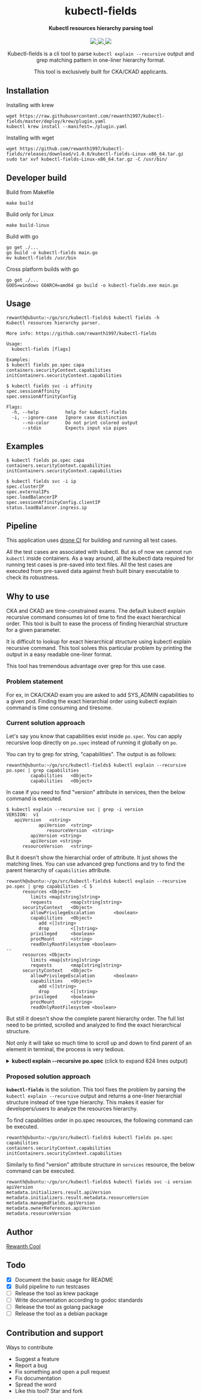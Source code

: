 <h1 align="center">kubectl-fields</h1>

<h4 align="center">Kubectl resources hierarchy parsing tool</h4>

<p align="center">
  <a href="https://cloud.drone.io/rewanth1997/kubectl-fields">
    <img src="https://cloud.drone.io/api/badges/rewanth1997/kubectl-fields/status.svg">
  </a>
  <a href="https://goreportcard.com/report/github.com/rewanth1997/kubectl-fields">
    <img src="https://goreportcard.com/badge/github.com/rewanth1997/kubectl-fields">
  </a>
  <a href="https://github.com/rewanth1997/kubectl-fields/blob/master/LICENSE">
    <img src="https://img.shields.io/badge/License-Apache%202.0-blue.svg">
  </a>
  <!-- <a href="https://github.com/rewanth1997/kubectl-fields/releases">
    <img src="https://img.shields.io/github/downloads/rewanth1997/kubectl-fields/total.svg?style=for-the-badge">
  </a> -->
</p>

<p align="center">Kubectl-fields is a cli tool to parse <code>kubectl explain --recursive</code> output and grep matching pattern in one-liner hierarchy format.</p> <p align="center">This tool is exclusively built for CKA/CKAD applicants.</p>

## Installation

Installing with krew
```console
wget https://raw.githubusercontent.com/rewanth1997/kubectl-fields/master/deploy/krew/plugin.yaml
kubectl krew install --manifest=./plugin.yaml
```

Installing with wget
```console
wget https://github.com/rewanth1997/kubectl-fields/releases/download/v1.0.0/kubectl-fields-Linux-x86_64.tar.gz
sudo tar xvf kubectl-fields-Linux-x86_64.tar.gz -C /usr/bin/
```

## Developer build

Build from Makefile
```console
make build
```

Build only for Linux
```console
make build-linux
```

Build with go
```console
go get ./...
go build -o kubectl-fields main.go
mv kubectl-fields /usr/bin
```

Cross platform builds with go
```console
go get ./...
GOOS=windows GOARCH=amd64 go build -o kubectl-fields.exe main.go
```

## Usage

```console
rewanth@ubuntu:~/go/src/kubectl-fields$ kubectl fields -h
Kubectl resources hierarchy parser.

More info: https://github.com/rewanth1997/kubectl-fields

Usage:
  kubectl-fields [flags]

Examples:
$ kubectl fields po.spec capa
containers.securityContext.capabilities
initContainers.securityContext.capabilities

$ kubectl fields svc -i affinity
spec.sessionAffinity
spec.sessionAffinityConfig

Flags:
  -h, --help          help for kubectl-fields
  -i, --ignore-case   Ignore case distinction
      --no-color      Do not print colored output
      --stdin         Expects input via pipes
```

## Examples

```console
$ kubectl fields po.spec capa
containers.securityContext.capabilities
initContainers.securityContext.capabilities

$ kubectl fields svc -i ip
spec.clusterIP
spec.externalIPs
spec.loadBalancerIP
spec.sessionAffinityConfig.clientIP
status.loadBalancer.ingress.ip
```

## Pipeline

This application uses [drone CI](https://github.com/drone/drone) for building and running all test cases.

All the test cases are associated with kubectl. But as of now we cannot run `kubectl` inside containers. As a way around, all the kubectl data required for running test cases is pre-saved into text files. All the test cases are executed from pre-saved data against fresh built binary executable to check its robustness.

## Why to use

CKA and CKAD are time-constrained exams. The default kubectl explain recursive command consumes lot of time to find the exact hierarchical order. This tool is built to ease the process of finding hierarchial structure for a given parameter.

It is difficult to lookup for exact hierarchical structure using kubectl explain recursive command. This tool solves this particular problem by printing the output in a easy readable one-liner format.

This tool has tremendous advantage over grep for this use case.

### Problem statement

For ex, in CKA/CKAD exam you are asked to add SYS_ADMIN capabilities to a given pod. Finding the exact hierarchial order using kubectl explain command is time consuming and tiresome.

### Current solution approach

Let's say you know that capabilities exist inside `po.spec`. You can apply recursive loop directly on `po.spec` instead of running it globally on `po`.

You can try to grep for string, "capabilities". The output is as follows:

```console
rewanth@ubuntu:~/go/src/kubectl-fields$ kubectl explain --recursive po.spec | grep capabilities
         capabilities   <Object>
         capabilities   <Object>
```

In case if you need to find "version" attribute in services, then the below command is executed.

```console
$ kubectl explain --recursive svc | grep -i version
VERSION:  v1
   apiVersion	<string>
            apiVersion	<string>
               resourceVersion	<string>
         apiVersion	<string>
         apiVersion	<string>
      resourceVersion	<string>
```

But it doesn't show the hierarchial order of attribute. It just shows the matching lines. You can use advanced grep functions and try to find the parent hierarchy of `capabilities` attribute.

```console
rewanth@ubuntu:~/go/src/kubectl-fields$ kubectl explain --recursive po.spec | grep capabilities -C 5
      resources <Object>
         limits <map[string]string>
         requests       <map[string]string>
      securityContext   <Object>
         allowPrivilegeEscalation       <boolean>
         capabilities   <Object>
            add <[]string>
            drop        <[]string>
         privileged     <boolean>
         procMount      <string>
         readOnlyRootFilesystem <boolean>
--
      resources <Object>
         limits <map[string]string>
         requests       <map[string]string>
      securityContext   <Object>
         allowPrivilegeEscalation       <boolean>
         capabilities   <Object>
            add <[]string>
            drop        <[]string>
         privileged     <boolean>
         procMount      <string>
         readOnlyRootFilesystem <boolean>

```

But still it doesn't show the complete parent hierarchy order. The full list need to be printed, scrolled and analyzed to find the exact hierarchical structure.

Not only it will take so much time to scroll up and down to find parent of an element in terminal, the process is very tedious.

<details>
<summary><strong>kubectl explain --recursive po.spec</strong> (click to expand 624 lines output)</summary>

```console
rewanth@ubuntu:~/go/src/kubectl-fields$ kubectl explain --recursive po.spec
KIND:     Pod
VERSION:  v1

RESOURCE: spec <Object>

DESCRIPTION:
     Specification of the desired behavior of the pod. More info:
     https://git.k8s.io/community/contributors/devel/api-conventions.md#spec-and-status

     PodSpec is a description of a pod.

FIELDS:
   activeDeadlineSeconds	<integer>
   affinity	<Object>
      nodeAffinity	<Object>
         preferredDuringSchedulingIgnoredDuringExecution	<[]Object>
            preference	<Object>
               matchExpressions	<[]Object>
                  key	<string>
                  operator	<string>
                  values	<[]string>
               matchFields	<[]Object>
                  key	<string>
                  operator	<string>
                  values	<[]string>
            weight	<integer>
         requiredDuringSchedulingIgnoredDuringExecution	<Object>
            nodeSelectorTerms	<[]Object>
               matchExpressions	<[]Object>
                  key	<string>
                  operator	<string>
                  values	<[]string>
               matchFields	<[]Object>
                  key	<string>
                  operator	<string>
                  values	<[]string>
      podAffinity	<Object>
         preferredDuringSchedulingIgnoredDuringExecution	<[]Object>
            podAffinityTerm	<Object>
               labelSelector	<Object>
                  matchExpressions	<[]Object>
                     key	<string>
                     operator	<string>
                     values	<[]string>
                  matchLabels	<map[string]string>
               namespaces	<[]string>
               topologyKey	<string>
            weight	<integer>
         requiredDuringSchedulingIgnoredDuringExecution	<[]Object>
            labelSelector	<Object>
               matchExpressions	<[]Object>
                  key	<string>
                  operator	<string>
                  values	<[]string>
               matchLabels	<map[string]string>
            namespaces	<[]string>
            topologyKey	<string>
      podAntiAffinity	<Object>
         preferredDuringSchedulingIgnoredDuringExecution	<[]Object>
            podAffinityTerm	<Object>
               labelSelector	<Object>
                  matchExpressions	<[]Object>
                     key	<string>
                     operator	<string>
                     values	<[]string>
                  matchLabels	<map[string]string>
               namespaces	<[]string>
               topologyKey	<string>
            weight	<integer>
         requiredDuringSchedulingIgnoredDuringExecution	<[]Object>
            labelSelector	<Object>
               matchExpressions	<[]Object>
                  key	<string>
                  operator	<string>
                  values	<[]string>
               matchLabels	<map[string]string>
            namespaces	<[]string>
            topologyKey	<string>
   automountServiceAccountToken	<boolean>
   containers	<[]Object>
      args	<[]string>
      command	<[]string>
      env	<[]Object>
         name	<string>
         value	<string>
         valueFrom	<Object>
            configMapKeyRef	<Object>
               key	<string>
               name	<string>
               optional	<boolean>
            fieldRef	<Object>
               apiVersion	<string>
               fieldPath	<string>
            resourceFieldRef	<Object>
               containerName	<string>
               divisor	<string>
               resource	<string>
            secretKeyRef	<Object>
               key	<string>
               name	<string>
               optional	<boolean>
      envFrom	<[]Object>
         configMapRef	<Object>
            name	<string>
            optional	<boolean>
         prefix	<string>
         secretRef	<Object>
            name	<string>
            optional	<boolean>
      image	<string>
      imagePullPolicy	<string>
      lifecycle	<Object>
         postStart	<Object>
            exec	<Object>
               command	<[]string>
            httpGet	<Object>
               host	<string>
               httpHeaders	<[]Object>
                  name	<string>
                  value	<string>
               path	<string>
               port	<string>
               scheme	<string>
            tcpSocket	<Object>
               host	<string>
               port	<string>
         preStop	<Object>
            exec	<Object>
               command	<[]string>
            httpGet	<Object>
               host	<string>
               httpHeaders	<[]Object>
                  name	<string>
                  value	<string>
               path	<string>
               port	<string>
               scheme	<string>
            tcpSocket	<Object>
               host	<string>
               port	<string>
      livenessProbe	<Object>
         exec	<Object>
            command	<[]string>
         failureThreshold	<integer>
         httpGet	<Object>
            host	<string>
            httpHeaders	<[]Object>
               name	<string>
               value	<string>
            path	<string>
            port	<string>
            scheme	<string>
         initialDelaySeconds	<integer>
         periodSeconds	<integer>
         successThreshold	<integer>
         tcpSocket	<Object>
            host	<string>
            port	<string>
         timeoutSeconds	<integer>
      name	<string>
      ports	<[]Object>
         containerPort	<integer>
         hostIP	<string>
         hostPort	<integer>
         name	<string>
         protocol	<string>
      readinessProbe	<Object>
         exec	<Object>
            command	<[]string>
         failureThreshold	<integer>
         httpGet	<Object>
            host	<string>
            httpHeaders	<[]Object>
               name	<string>
               value	<string>
            path	<string>
            port	<string>
            scheme	<string>
         initialDelaySeconds	<integer>
         periodSeconds	<integer>
         successThreshold	<integer>
         tcpSocket	<Object>
            host	<string>
            port	<string>
         timeoutSeconds	<integer>
      resources	<Object>
         limits	<map[string]string>
         requests	<map[string]string>
      securityContext	<Object>
         allowPrivilegeEscalation	<boolean>
         capabilities	<Object>
            add	<[]string>
            drop	<[]string>
         privileged	<boolean>
         procMount	<string>
         readOnlyRootFilesystem	<boolean>
         runAsGroup	<integer>
         runAsNonRoot	<boolean>
         runAsUser	<integer>
         seLinuxOptions	<Object>
            level	<string>
            role	<string>
            type	<string>
            user	<string>
         windowsOptions	<Object>
            gmsaCredentialSpec	<string>
            gmsaCredentialSpecName	<string>
      stdin	<boolean>
      stdinOnce	<boolean>
      terminationMessagePath	<string>
      terminationMessagePolicy	<string>
      tty	<boolean>
      volumeDevices	<[]Object>
         devicePath	<string>
         name	<string>
      volumeMounts	<[]Object>
         mountPath	<string>
         mountPropagation	<string>
         name	<string>
         readOnly	<boolean>
         subPath	<string>
         subPathExpr	<string>
      workingDir	<string>
   dnsConfig	<Object>
      nameservers	<[]string>
      options	<[]Object>
         name	<string>
         value	<string>
      searches	<[]string>
   dnsPolicy	<string>
   enableServiceLinks	<boolean>
   hostAliases	<[]Object>
      hostnames	<[]string>
      ip	<string>
   hostIPC	<boolean>
   hostNetwork	<boolean>
   hostPID	<boolean>
   hostname	<string>
   imagePullSecrets	<[]Object>
      name	<string>
   initContainers	<[]Object>
      args	<[]string>
      command	<[]string>
      env	<[]Object>
         name	<string>
         value	<string>
         valueFrom	<Object>
            configMapKeyRef	<Object>
               key	<string>
               name	<string>
               optional	<boolean>
            fieldRef	<Object>
               apiVersion	<string>
               fieldPath	<string>
            resourceFieldRef	<Object>
               containerName	<string>
               divisor	<string>
               resource	<string>
            secretKeyRef	<Object>
               key	<string>
               name	<string>
               optional	<boolean>
      envFrom	<[]Object>
         configMapRef	<Object>
            name	<string>
            optional	<boolean>
         prefix	<string>
         secretRef	<Object>
            name	<string>
            optional	<boolean>
      image	<string>
      imagePullPolicy	<string>
      lifecycle	<Object>
         postStart	<Object>
            exec	<Object>
               command	<[]string>
            httpGet	<Object>
               host	<string>
               httpHeaders	<[]Object>
                  name	<string>
                  value	<string>
               path	<string>
               port	<string>
               scheme	<string>
            tcpSocket	<Object>
               host	<string>
               port	<string>
         preStop	<Object>
            exec	<Object>
               command	<[]string>
            httpGet	<Object>
               host	<string>
               httpHeaders	<[]Object>
                  name	<string>
                  value	<string>
               path	<string>
               port	<string>
               scheme	<string>
            tcpSocket	<Object>
               host	<string>
               port	<string>
      livenessProbe	<Object>
         exec	<Object>
            command	<[]string>
         failureThreshold	<integer>
         httpGet	<Object>
            host	<string>
            httpHeaders	<[]Object>
               name	<string>
               value	<string>
            path	<string>
            port	<string>
            scheme	<string>
         initialDelaySeconds	<integer>
         periodSeconds	<integer>
         successThreshold	<integer>
         tcpSocket	<Object>
            host	<string>
            port	<string>
         timeoutSeconds	<integer>
      name	<string>
      ports	<[]Object>
         containerPort	<integer>
         hostIP	<string>
         hostPort	<integer>
         name	<string>
         protocol	<string>
      readinessProbe	<Object>
         exec	<Object>
            command	<[]string>
         failureThreshold	<integer>
         httpGet	<Object>
            host	<string>
            httpHeaders	<[]Object>
               name	<string>
               value	<string>
            path	<string>
            port	<string>
            scheme	<string>
         initialDelaySeconds	<integer>
         periodSeconds	<integer>
         successThreshold	<integer>
         tcpSocket	<Object>
            host	<string>
            port	<string>
         timeoutSeconds	<integer>
      resources	<Object>
         limits	<map[string]string>
         requests	<map[string]string>
      securityContext	<Object>
         allowPrivilegeEscalation	<boolean>
         capabilities	<Object>
            add	<[]string>
            drop	<[]string>
         privileged	<boolean>
         procMount	<string>
         readOnlyRootFilesystem	<boolean>
         runAsGroup	<integer>
         runAsNonRoot	<boolean>
         runAsUser	<integer>
         seLinuxOptions	<Object>
            level	<string>
            role	<string>
            type	<string>
            user	<string>
         windowsOptions	<Object>
            gmsaCredentialSpec	<string>
            gmsaCredentialSpecName	<string>
      stdin	<boolean>
      stdinOnce	<boolean>
      terminationMessagePath	<string>
      terminationMessagePolicy	<string>
      tty	<boolean>
      volumeDevices	<[]Object>
         devicePath	<string>
         name	<string>
      volumeMounts	<[]Object>
         mountPath	<string>
         mountPropagation	<string>
         name	<string>
         readOnly	<boolean>
         subPath	<string>
         subPathExpr	<string>
      workingDir	<string>
   nodeName	<string>
   nodeSelector	<map[string]string>
   preemptionPolicy	<string>
   priority	<integer>
   priorityClassName	<string>
   readinessGates	<[]Object>
      conditionType	<string>
   restartPolicy	<string>
   runtimeClassName	<string>
   schedulerName	<string>
   securityContext	<Object>
      fsGroup	<integer>
      runAsGroup	<integer>
      runAsNonRoot	<boolean>
      runAsUser	<integer>
      seLinuxOptions	<Object>
         level	<string>
         role	<string>
         type	<string>
         user	<string>
      supplementalGroups	<[]integer>
      sysctls	<[]Object>
         name	<string>
         value	<string>
      windowsOptions	<Object>
         gmsaCredentialSpec	<string>
         gmsaCredentialSpecName	<string>
   serviceAccount	<string>
   serviceAccountName	<string>
   shareProcessNamespace	<boolean>
   subdomain	<string>
   terminationGracePeriodSeconds	<integer>
   tolerations	<[]Object>
      effect	<string>
      key	<string>
      operator	<string>
      tolerationSeconds	<integer>
      value	<string>
   volumes	<[]Object>
      awsElasticBlockStore	<Object>
         fsType	<string>
         partition	<integer>
         readOnly	<boolean>
         volumeID	<string>
      azureDisk	<Object>
         cachingMode	<string>
         diskName	<string>
         diskURI	<string>
         fsType	<string>
         kind	<string>
         readOnly	<boolean>
      azureFile	<Object>
         readOnly	<boolean>
         secretName	<string>
         shareName	<string>
      cephfs	<Object>
         monitors	<[]string>
         path	<string>
         readOnly	<boolean>
         secretFile	<string>
         secretRef	<Object>
            name	<string>
         user	<string>
      cinder	<Object>
         fsType	<string>
         readOnly	<boolean>
         secretRef	<Object>
            name	<string>
         volumeID	<string>
      configMap	<Object>
         defaultMode	<integer>
         items	<[]Object>
            key	<string>
            mode	<integer>
            path	<string>
         name	<string>
         optional	<boolean>
      csi	<Object>
         driver	<string>
         fsType	<string>
         nodePublishSecretRef	<Object>
            name	<string>
         readOnly	<boolean>
         volumeAttributes	<map[string]string>
      downwardAPI	<Object>
         defaultMode	<integer>
         items	<[]Object>
            fieldRef	<Object>
               apiVersion	<string>
               fieldPath	<string>
            mode	<integer>
            path	<string>
            resourceFieldRef	<Object>
               containerName	<string>
               divisor	<string>
               resource	<string>
      emptyDir	<Object>
         medium	<string>
         sizeLimit	<string>
      fc	<Object>
         fsType	<string>
         lun	<integer>
         readOnly	<boolean>
         targetWWNs	<[]string>
         wwids	<[]string>
      flexVolume	<Object>
         driver	<string>
         fsType	<string>
         options	<map[string]string>
         readOnly	<boolean>
         secretRef	<Object>
            name	<string>
      flocker	<Object>
         datasetName	<string>
         datasetUUID	<string>
      gcePersistentDisk	<Object>
         fsType	<string>
         partition	<integer>
         pdName	<string>
         readOnly	<boolean>
      gitRepo	<Object>
         directory	<string>
         repository	<string>
         revision	<string>
      glusterfs	<Object>
         endpoints	<string>
         path	<string>
         readOnly	<boolean>
      hostPath	<Object>
         path	<string>
         type	<string>
      iscsi	<Object>
         chapAuthDiscovery	<boolean>
         chapAuthSession	<boolean>
         fsType	<string>
         initiatorName	<string>
         iqn	<string>
         iscsiInterface	<string>
         lun	<integer>
         portals	<[]string>
         readOnly	<boolean>
         secretRef	<Object>
            name	<string>
         targetPortal	<string>
      name	<string>
      nfs	<Object>
         path	<string>
         readOnly	<boolean>
         server	<string>
      persistentVolumeClaim	<Object>
         claimName	<string>
         readOnly	<boolean>
      photonPersistentDisk	<Object>
         fsType	<string>
         pdID	<string>
      portworxVolume	<Object>
         fsType	<string>
         readOnly	<boolean>
         volumeID	<string>
      projected	<Object>
         defaultMode	<integer>
         sources	<[]Object>
            configMap	<Object>
               items	<[]Object>
                  key	<string>
                  mode	<integer>
                  path	<string>
               name	<string>
               optional	<boolean>
            downwardAPI	<Object>
               items	<[]Object>
                  fieldRef	<Object>
                     apiVersion	<string>
                     fieldPath	<string>
                  mode	<integer>
                  path	<string>
                  resourceFieldRef	<Object>
                     containerName	<string>
                     divisor	<string>
                     resource	<string>
            secret	<Object>
               items	<[]Object>
                  key	<string>
                  mode	<integer>
                  path	<string>
               name	<string>
               optional	<boolean>
            serviceAccountToken	<Object>
               audience	<string>
               expirationSeconds	<integer>
               path	<string>
      quobyte	<Object>
         group	<string>
         readOnly	<boolean>
         registry	<string>
         tenant	<string>
         user	<string>
         volume	<string>
      rbd	<Object>
         fsType	<string>
         image	<string>
         keyring	<string>
         monitors	<[]string>
         pool	<string>
         readOnly	<boolean>
         secretRef	<Object>
            name	<string>
         user	<string>
      scaleIO	<Object>
         fsType	<string>
         gateway	<string>
         protectionDomain	<string>
         readOnly	<boolean>
         secretRef	<Object>
            name	<string>
         sslEnabled	<boolean>
         storageMode	<string>
         storagePool	<string>
         system	<string>
         volumeName	<string>
      secret	<Object>
         defaultMode	<integer>
         items	<[]Object>
            key	<string>
            mode	<integer>
            path	<string>
         optional	<boolean>
         secretName	<string>
      storageos	<Object>
         fsType	<string>
         readOnly	<boolean>
         secretRef	<Object>
            name	<string>
         volumeName	<string>
         volumeNamespace	<string>
      vsphereVolume	<Object>
         fsType	<string>
         storagePolicyID	<string>
         storagePolicyName	<string>
         volumePath	<string>
```
</details>

### Proposed solution approach

**`kubectl-fields`** is the solution. This tool fixes the problem by parsing the `kubectl explain --recursive` output and returns a one-liner hierarchial structure instead of tree type hierarchy. This makes it easier for developers/users to analyze the resources hierarchy.

To find capabilities order in po.spec resources, the following command can be executed.

```console
rewanth@ubuntu:~/go/src/kubectl-fields$ kubectl fields po.spec capabilities
containers.securityContext.capabilities
initContainers.securityContext.capabilities
```

Similarly to find "version" attribute structure in `services` resource, the below command can be executed.

```console
rewanth@ubuntu:~/go/src/kubectl-fields$ kubectl fields svc -i version
apiVersion
metadata.initializers.result.apiVersion
metadata.initializers.result.metadata.resourceVersion
metadata.managedFields.apiVersion
metadata.ownerReferences.apiVersion
metadata.resourceVersion
```

## Author

[Rewanth Cool](https://www.linkedin.com/in/rewanthcool/)

## Todo

- [x] Document the basic usage for README
- [x] Build pipeline to run testcases
- [ ] Release the tool as krew package
- [ ] Write documentation according to godoc standards
- [ ] Release the tool as golang package
- [ ] Release the tool as a debian package

## Contribution and support

Ways to contribute

- Suggest a feature
- Report a bug
- Fix something and open a pull request
- Fix documentation
- Spread the word
- Like this tool? Star and fork

